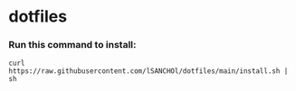 # dotfiles

<h3> Run this command to install: </h3>

`curl https://raw.githubusercontent.com/lSANCHOl/dotfiles/main/install.sh | sh`
